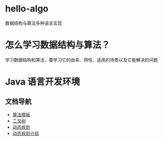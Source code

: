 # hello-algo
数据结构与算法多种语言实现

# 怎么学习数据结构与算法？
学习数据结构和算法，要学习它的由来、特性、适用的场景以及它能解决的问题

# Java 语言开发环境
## 文档导航
* [算法模板](https://github.com/CoderLiLe/DataStructureAlgorithm/blob/master/docs/%E7%AE%97%E6%B3%95%E6%A8%A1%E6%9D%BF.md)
* [二叉树](https://github.com/CoderLiLe/hello-algo/blob/master/docs/%E4%BA%8C%E5%8F%89%E6%A0%91.md)
* [动态规划](https://github.com/CoderLiLe/hello-algo/blob/master/docs/%E5%8A%A8%E6%80%81%E8%A7%84%E5%88%92.md)
* [动态规划介绍](https://github.com/CoderLiLe/hello-algo/blob/master/docs/dynamicProgram/dynamicProgramming%E4%BB%8B%E7%BB%8D.md)


